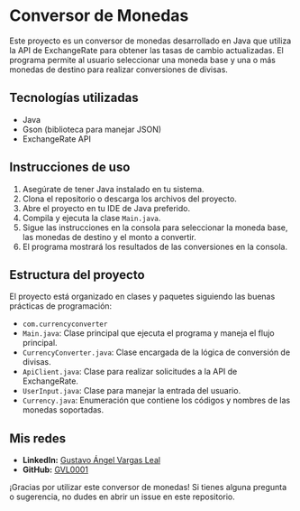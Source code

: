 # Conversor de Monedas

Este proyecto es un conversor de monedas desarrollado en Java que utiliza la API de ExchangeRate para obtener las tasas de cambio actualizadas. El programa permite al usuario seleccionar una moneda base y una o más monedas de destino para realizar conversiones de divisas.

## Tecnologías utilizadas

- Java
- Gson (biblioteca para manejar JSON)
- ExchangeRate API

## Instrucciones de uso

1. Asegúrate de tener Java instalado en tu sistema.
2. Clona el repositorio o descarga los archivos del proyecto.
3. Abre el proyecto en tu IDE de Java preferido.
4. Compila y ejecuta la clase `Main.java`.
5. Sigue las instrucciones en la consola para seleccionar la moneda base, las monedas de destino y el monto a convertir.
6. El programa mostrará los resultados de las conversiones en la consola.

## Estructura del proyecto

El proyecto está organizado en clases y paquetes siguiendo las buenas prácticas de programación:

- `com.currencyconverter`
 - `Main.java`: Clase principal que ejecuta el programa y maneja el flujo principal.
 - `CurrencyConverter.java`: Clase encargada de la lógica de conversión de divisas.
 - `ApiClient.java`: Clase para realizar solicitudes a la API de ExchangeRate.
 - `UserInput.java`: Clase para manejar la entrada del usuario.
 - `Currency.java`: Enumeración que contiene los códigos y nombres de las monedas soportadas.


## Mis redes

- **LinkedIn:** [Gustavo Ángel Vargas Leal](https://www.linkedin.com/in/gustavo-angel-vargas-leal/)
- **GitHub:** [GVL0001](https://github.com/GVL0001)

¡Gracias por utilizar este conversor de monedas! Si tienes alguna pregunta o sugerencia, no dudes en abrir un issue en este repositorio.
